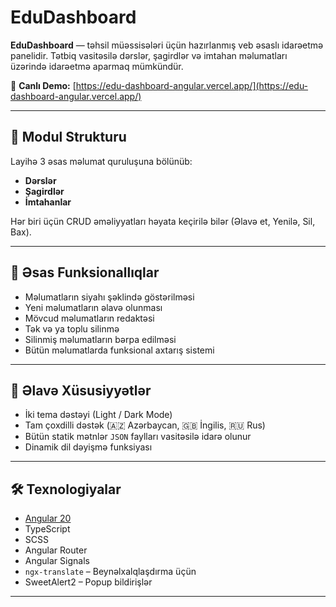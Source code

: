# EduDashboard

**EduDashboard** — təhsil müəssisələri üçün hazırlanmış veb əsaslı idarəetmə panelidir. Tətbiq vasitəsilə dərslər, şagirdlər və imtahan məlumatları üzərində idarəetmə aparmaq mümkündür.

🔗 **Canlı Demo:** [https://edu-dashboard-angular.vercel.app/](https://edu-dashboard-angular.vercel.app/)

---

## 🧩 Modul Strukturu

Layihə 3 əsas məlumat quruluşuna bölünüb:
- **Dərslər**
- **Şagirdlər**
- **İmtahanlar**

Hər biri üçün CRUD əməliyyatları həyata keçirilə bilər (Əlavə et, Yenilə, Sil, Bax).

---

## 🚀 Əsas Funksionallıqlar

- Məlumatların siyahı şəklində göstərilməsi
- Yeni məlumatların əlavə olunması
- Mövcud məlumatların redaktəsi
- Tək və ya toplu silinmə
- Silinmiş məlumatların bərpa edilməsi
- Bütün məlumatlarda funksional axtarış sistemi

---

## 🎨 Əlavə Xüsusiyyətlər

- İki tema dəstəyi (Light / Dark Mode)
- Tam çoxdilli dəstək (🇦🇿 Azərbaycan, 🇬🇧 İngilis, 🇷🇺 Rus)
- Bütün statik mətnlər `JSON` faylları vasitəsilə idarə olunur
- Dinamik dil dəyişmə funksiyası

---

## 🛠️ Texnologiyalar

- [Angular 20](https://angular.io/)
- TypeScript
- SCSS
- Angular Router
- Angular Signals
- `ngx-translate` – Beynəlxalqlaşdırma üçün
- SweetAlert2 – Popup bildirişlər

---